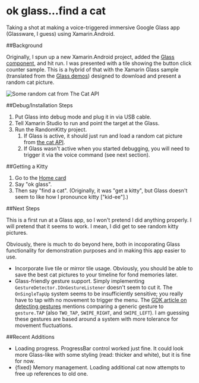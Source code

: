 ok glass...find a cat
=====================

Taking a shot at making a voice-triggered immersive Google Glass app (Glassware, I guess) using Xamarin.Android.

##Background

Originally, I spun up a new Xamarin.Android project, added the [Glass component](https://components.xamarin.com/view/googleglass), and hit run. I was presented with a tile showing the button click counter sample. This is a hybrid of that with the Xamarin Glass sample (translated from the [Glass demos](https://github.com/googleglass)) designed to download and present a random cat picture.

![Some random cat from The Cat API](http://thecatapi.com/api/images/get?format=src&type=jpg)

##Debug/Installation Steps

1. Put Glass into debug mode and plug it in via USB cable.
2. Tell Xamarin Studio to run and point the target at the Glass.
3. Run the RandomKitty project.
    1. If Glass is active, it should just run and load a random cat picture from [the cat API](http://thecatapi.com/).
    2. If Glass wasn't active when you started debugging, you will need to trigger it via the voice command (see next section).

##Getting a Kitty

1. Go to the [Home card](https://developers.google.com/glass/design/ui/timeline#home)
2. Say "ok glass".
3. Then say "find a cat". (Originally, it was "get a kitty", but Glass doesn't seem to like how I pronounce kitty ["kid-ee"].)

##Next Steps

This is a first run at a Glass app, so I won't pretend I did anything properly. I will pretend that it seems to work. I mean, I did get to see random kitty pictures.

Obviously, there is much to do beyond here, both in incoporating Glass functionality for demonstration purposes and in making this app easier to use.

* Incorporate live tile or mirror tile usage. Obviously, you should be able to save the best cat pictures to your timeline for fond memories later.
* Glass-friendly gesture support. Simply implementing `GestureDetector.IOnGestureListener` doesn't seem to cut it. The `OnSingleTapUp` system seems to be insufficiently sensitive; you really have to tap with no movement to trigger the menu. The [GDK article on detecting gestures](https://developers.google.com/glass/develop/gdk/input/touch) mentions comparing a generic gesture to `gesture.TAP` (also `TWO_TAP`, `SWIPE_RIGHT`, and `SWIPE_LEFT`). I am guessing these gestures are based around a system with more tolerance for movement fluctuations.

##Recent Additions
* Loading progress. ProgressBar control worked just fine. It could look more Glass-like with some styling (read: thicker and white), but it is fine for now.
* {fixed} Memory management. Loading additional cat now attempts to free up references to old one.